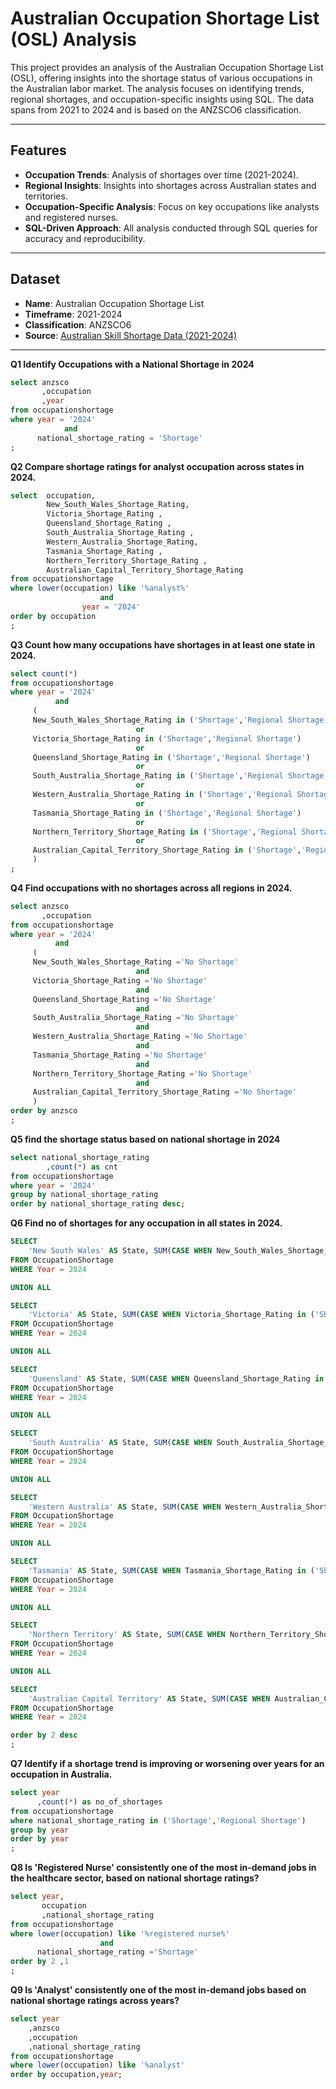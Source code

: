 # Australian Occupation Shortage List (OSL) Analysis

This project provides an analysis of the Australian Occupation Shortage List (OSL), offering insights into the shortage status of various occupations in the Australian labor market. The analysis focuses on identifying trends, regional shortages, and occupation-specific insights using SQL. The data spans from 2021 to 2024 and is based on the ANZSCO6 classification.

---

## Features

- **Occupation Trends**: Analysis of shortages over time (2021-2024).
- **Regional Insights**: Insights into shortages across Australian states and territories.
- **Occupation-Specific Analysis**: Focus on key occupations like analysts and registered nurses.
- **SQL-Driven Approach**: All analysis conducted through SQL queries for accuracy and reproducibility.

---

## Dataset

- **Name**: Australian Occupation Shortage List
- **Timeframe**: 2021-2024
- **Classification**: ANZSCO6
- **Source**: [Australian Skill Shortage Data (2021-2024)](https://www.kaggle.com/datasets/akhtarali1997/australian-skill-shortage-data-2021-2024-anzsco6)

---
**Q1 Identify Occupations with a National Shortage in 2024**
```SQL
select anzsco
	   ,occupation
	   ,year
from occupationshortage
where year = '2024'
			and
	  national_shortage_rating = 'Shortage'		
;
```
**Q2 Compare shortage ratings for analyst occupation across states in 2024.**
``` SQL
select  occupation,
	    New_South_Wales_Shortage_Rating,
	    Victoria_Shortage_Rating ,
	    Queensland_Shortage_Rating ,
	    South_Australia_Shortage_Rating ,
	    Western_Australia_Shortage_Rating,
	    Tasmania_Shortage_Rating ,
	    Northern_Territory_Shortage_Rating ,
	    Australian_Capital_Territory_Shortage_Rating
from occupationshortage
where lower(occupation) like '%analyst%'
					and
				year = '2024'
order by occupation				
;
```
**Q3 Count how many occupations have shortages in at least one state in 2024.**
```SQL
select count(*)
from occupationshortage
where year = '2024'
          and
	 (
	 New_South_Wales_Shortage_Rating in ('Shortage','Regional Shortage')
	    					or
	 Victoria_Shortage_Rating in ('Shortage','Regional Shortage')
	   						or
	 Queensland_Shortage_Rating in ('Shortage','Regional Shortage')
	   						or
	 South_Australia_Shortage_Rating in ('Shortage','Regional Shortage')
	    					or
	 Western_Australia_Shortage_Rating in ('Shortage','Regional Shortage')
	   						or
	 Tasmania_Shortage_Rating in ('Shortage','Regional Shortage')
	   						or
	 Northern_Territory_Shortage_Rating in ('Shortage','Regional Shortage')
	 						or  
	 Australian_Capital_Territory_Shortage_Rating in ('Shortage','Regional Shortage')
	 )
;
```
**Q4 Find occupations with no shortages across all regions in 2024.**
```SQL
select anzsco
	   ,occupation
from occupationshortage
where year = '2024'
          and
	 (
	 New_South_Wales_Shortage_Rating ='No Shortage'
	    					and
	 Victoria_Shortage_Rating ='No Shortage'
	   						and
	 Queensland_Shortage_Rating ='No Shortage'
	   						and
	 South_Australia_Shortage_Rating ='No Shortage'
	    					and
	 Western_Australia_Shortage_Rating ='No Shortage'
	   						and
	 Tasmania_Shortage_Rating ='No Shortage'
	   						and
	 Northern_Territory_Shortage_Rating ='No Shortage'
	 						and 
	 Australian_Capital_Territory_Shortage_Rating ='No Shortage'
	 )
order by anzsco	 
;
```
**Q5 find the shortage status based on national shortage in 2024**
```SQL
select national_shortage_rating
		,count(*) as cnt
from occupationshortage
where year = '2024'
group by national_shortage_rating
order by national_shortage_rating desc;
```
**Q6 Find no of shortages for any occupation in all states in 2024.**
```SQL
SELECT 
    'New South Wales' AS State, SUM(CASE WHEN New_South_Wales_Shortage_Rating in ('Shortage','Regional Shortage') THEN 1 ELSE 0 END) AS Shortages
FROM OccupationShortage
WHERE Year = 2024

UNION ALL

SELECT 
    'Victoria' AS State, SUM(CASE WHEN Victoria_Shortage_Rating in ('Shortage','Regional Shortage') THEN 1 ELSE 0 END) AS Shortages
FROM OccupationShortage
WHERE Year = 2024

UNION ALL

SELECT 
    'Queensland' AS State, SUM(CASE WHEN Queensland_Shortage_Rating in ('Shortage','Regional Shortage') THEN 1 ELSE 0 END) AS Shortages
FROM OccupationShortage
WHERE Year = 2024

UNION ALL

SELECT 
    'South Australia' AS State, SUM(CASE WHEN South_Australia_Shortage_Rating in ('Shortage','Regional Shortage') THEN 1 ELSE 0 END) AS Shortages
FROM OccupationShortage
WHERE Year = 2024

UNION ALL

SELECT 
    'Western Australia' AS State, SUM(CASE WHEN Western_Australia_Shortage_Rating in ('Shortage','Regional Shortage') THEN 1 ELSE 0 END) AS Shortages
FROM OccupationShortage
WHERE Year = 2024

UNION ALL

SELECT 
    'Tasmania' AS State, SUM(CASE WHEN Tasmania_Shortage_Rating in ('Shortage','Regional Shortage') THEN 1 ELSE 0 END) AS Shortages
FROM OccupationShortage
WHERE Year = 2024

UNION ALL

SELECT 
    'Northern Territory' AS State, SUM(CASE WHEN Northern_Territory_Shortage_Rating in ('Shortage','Regional Shortage') THEN 1 ELSE 0 END) AS Shortages
FROM OccupationShortage
WHERE Year = 2024

UNION ALL

SELECT 
    'Australian Capital Territory' AS State, SUM(CASE WHEN Australian_Capital_Territory_Shortage_Rating in ('Shortage','Regional Shortage') THEN 1 ELSE 0 END) AS Shortages
FROM OccupationShortage
WHERE Year = 2024

order by 2 desc
;
```
**Q7 Identify if a shortage trend is improving or worsening over years for an occupation in Australia.**
```SQL
select year
	  ,count(*) as no_of_shortages
from occupationshortage
where national_shortage_rating in ('Shortage','Regional Shortage')
group by year
order by year
;
```
**Q8 Is 'Registered Nurse' consistently one of the most in-demand jobs in the healthcare sector, based on national shortage ratings?**
```SQL
select year,
	   occupation
	   ,national_shortage_rating
from occupationshortage
where lower(occupation) like '%registered nurse%'
					and
	  national_shortage_rating ='Shortage'
order by 2 ,1	  
;
```
**Q9 Is 'Analyst' consistently one of the most in-demand jobs based on national shortage ratings across years?**
```SQL
select year
	,anzsco
	,occupation
	,national_shortage_rating
from occupationshortage	
where lower(occupation) like '%analyst'
order by occupation,year;
```
 
